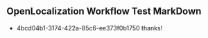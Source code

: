 ## OpenLocalization Workflow Test MarkDown
* 4bcd04b1-3174-422a-85c6-ee373f0b1750 thanks!

<!--HONumber=Aug16_HO4-->


